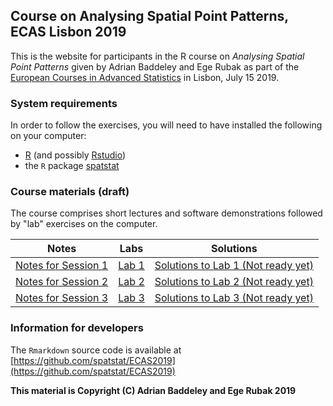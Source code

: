 ## Course on Analysing Spatial Point Patterns, ECAS Lisbon 2019

This is the website for participants in the R course on
_Analysing Spatial Point Patterns_ given by Adrian Baddeley and Ege Rubak as part of the
[European Courses in Advanced Statistics](https://ecas2019.math.tecnico.ulisboa.pt/index.html) in Lisbon, July 15 2019.

### System requirements

In order to follow the exercises, 
you will need to have installed the following on your computer:

* [R](http://r-project.org) (and possibly [Rstudio](http://rstudio.com))
* the `R` package [spatstat](http://cran.r-project.org/package=spatstat)

### Course materials (draft)

The course comprises short lectures and software demonstrations followed by "lab" exercises on the computer.

Notes                                       |   Labs                     |  Solutions
------------------------------------------- | -------------------------- | --------------------------------------------------
[Notes for Session 1](./notes/notes01.html) | [Lab 1](./labs/lab01.html) | [Solutions to Lab 1 (Not ready yet)](./solutions/solution01.html)
[Notes for Session 2](./notes/notes02.html) | [Lab 2](./labs/lab02.html) | [Solutions to Lab 2 (Not ready yet)](./solutions/solution02.html)
[Notes for Session 3](./notes/notes03.html) | [Lab 3](./labs/lab03.html) | [Solutions to Lab 3 (Not ready yet)](./solutions/solution03.html)

### Information for developers

The `Rmarkdown` source code is available at
[https://github.com/spatstat/ECAS2019](https://github.com/spatstat/ECAS2019)

**This material is Copyright (C) Adrian Baddeley and Ege Rubak 2019**
